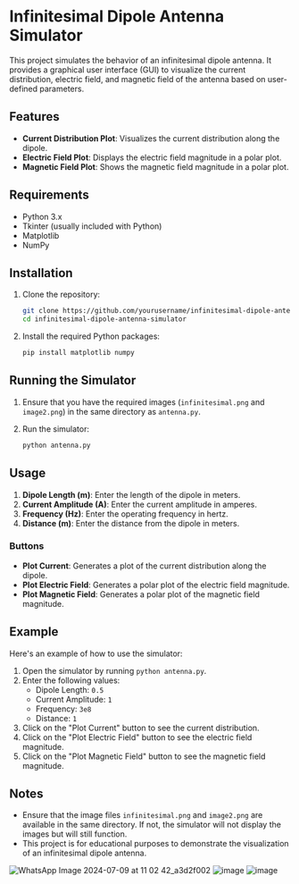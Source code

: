 # Infinitesimal Dipole Antenna Simulator

This project simulates the behavior of an infinitesimal dipole antenna. It provides a graphical user interface (GUI) to visualize the current distribution, electric field, and magnetic field of the antenna based on user-defined parameters.

## Features

- **Current Distribution Plot**: Visualizes the current distribution along the dipole.
- **Electric Field Plot**: Displays the electric field magnitude in a polar plot.
- **Magnetic Field Plot**: Shows the magnetic field magnitude in a polar plot.

## Requirements

- Python 3.x
- Tkinter (usually included with Python)
- Matplotlib
- NumPy

## Installation

1. Clone the repository:
    ```sh
    git clone https://github.com/yourusername/infinitesimal-dipole-antenna-simulator.git
    cd infinitesimal-dipole-antenna-simulator
    ```

2. Install the required Python packages:
    ```sh
    pip install matplotlib numpy
    ```

## Running the Simulator

1. Ensure that you have the required images (`infinitesimal.png` and `image2.png`) in the same directory as `antenna.py`.

2. Run the simulator:
    ```sh
    python antenna.py
    ```

## Usage

1. **Dipole Length (m)**: Enter the length of the dipole in meters.
2. **Current Amplitude (A)**: Enter the current amplitude in amperes.
3. **Frequency (Hz)**: Enter the operating frequency in hertz.
4. **Distance (m)**: Enter the distance from the dipole in meters.

### Buttons

- **Plot Current**: Generates a plot of the current distribution along the dipole.
- **Plot Electric Field**: Generates a polar plot of the electric field magnitude.
- **Plot Magnetic Field**: Generates a polar plot of the magnetic field magnitude.

## Example

Here's an example of how to use the simulator:

1. Open the simulator by running `python antenna.py`.
2. Enter the following values:
    - Dipole Length: `0.5`
    - Current Amplitude: `1`
    - Frequency: `3e8`
    - Distance: `1`
3. Click on the "Plot Current" button to see the current distribution.
4. Click on the "Plot Electric Field" button to see the electric field magnitude.
5. Click on the "Plot Magnetic Field" button to see the magnetic field magnitude.

## Notes

- Ensure that the image files `infinitesimal.png` and `image2.png` are available in the same directory. If not, the simulator will not display the images but will still function.
- This project is for educational purposes to demonstrate the visualization of an infinitesimal dipole antenna.

  
![WhatsApp Image 2024-07-09 at 11 02 42_a3d2f002](https://github.com/17himanshu/Antenna-Project/assets/96365482/9ddcdf4a-812f-4dfb-b109-2bf7567c56b9)
![image](https://github.com/17himanshu/Antenna-Project/assets/96365482/26bd77c1-57b4-45d9-a0f2-d20cee16cd41)
![image](https://github.com/17himanshu/Antenna-Project/assets/96365482/abc9b460-e757-4329-afe6-a46a538fe054)



